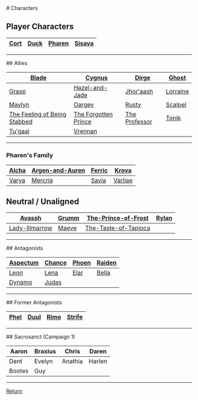 <link rel="stylesheet" href="https://cdn.jsdelivr.net/npm/rpg-awesome@latest/css/rpg-awesome.min.css">
<link rel="stylesheet" href="https://cdn.jsdelivr.net/npm/remixicon@4.5.0/fonts/remixicon.min.css"> 
# Characters


## Player Characters

| [Cort](-Player/Cort.md) | [Duck](-Player/Duck.md) | [Pharen](-Player/Pharen.md) | [Sisava](-Player/Sisava.md) |
| ----------------------- | ----------------------- | --------------------------- | --------------------------- |

<hr>
## Allies


| [Blade](Blade.md)                                               | [Cygnus](Cygnus.md)                             | [Dirge](Dirge.md)                 | [Ghost](Ghost.md)       |
| --------------------------------------------------------------- | ----------------------------------------------- | --------------------------------- | ----------------------- |
| [Grasp](Grasp.md)                                               | [Hazel-and-Jade](Hazel-and-Jade.md)             | [Jhor'aash](Jhor'aash.md)         | [Lorraine](Lorraine.md) |
| [Maylyn](Maylyn.md)                                             | [Oargev](Oargev.md)                             | [Rusty](Rusty.md)                 | [Scalpel](Scalpel.md)   |
| [The Feeling of Being Stabbed](The-Feeling-of-Being-Stabbed.md) | [The Forgotten Prince](The-Forgotten-Prince.md) | [The Professor](The-Professor.md) | [Tonik](Tonik.md)       |
| [Tu'gaal](Tu'gaal.md)                                           | [Vrennan](Vrennan.md)                           |                                   |                         |
<hr>

### Pharen's Family


| [Alcha](-Pharen-Family/Alcha.md) | [Argen-and-Auren](-Pharen-Family/Argen-and-Auren.md) | [Ferric](-Pharen-Family/Ferric.md) | [Krova](-Pharen-Family/Krova.md)     |
| -------------------------------- | ---------------------------------------------------- | ---------------------------------- | ------------------------------------ |
| [Varya](-Pharen-Family/Varya.md) | [Mercria](-Pharen-Family/Mercria.md)                 | [Savia](-Pharen-Family/Savia.md)   | [Varliae](-Pharen-Family/Varliae.md) |

## Neutral / Unaligned


| [Avassh](Avassh.md)                                | [Grumm](Grumm.md) | [The-Prince-of-Frost](The-Prince-of-Frost.md)   | [Rylan](Rylan.md) |
| -------------------------------------------------- | ----------------- | ----------------------------------------------- | ----------------- |
| [Lady-Illmarrow](-Pharen-Family/Lady-Illmarrow.md) | [Maeve](Maeve.md) | [The-Taste-of-Tapioca](The-Taste-of-Tapioca.md) |                   |
<hr>
## Antagonists


| [Aspectum](Aspectum.md) | [Chance](Chance.md) | [Phoen](Phoen.md) | [Raiden](Raiden.md) |
| ----------------------- | ------------------- | ----------------- | ------------------- |
| [Leon](Leon.md)         | [Lena](Lena.md)     | [Elar](Elar.md)   | [Bella](Bella.md)   |
| [Dynamo](Dynamo.md)     | [Judas](Judas.md)   |                   |                     |
<hr>
## Former Antagonists


| [Phel](Phel.md) | [Duul](Duul.md) | [Rime](Rime.md) | [Strife](Strife.md) |
| --------------- | --------------- | --------------- | ------------------- |
<hr>
## Sacrosanct (Campaign 1)


| Aaron  | Braxius | Chris   | Daren  |
| ------ | ------- | ------- | ------ |
| Dent   | Evelyn  | Anathia | Harlen |
| Bootes | Guy     |         |        |
<hr>

[Return](../../README.md)

